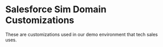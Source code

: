 Salesforce Sim Domain Customizations
===================================

These are customizations used in our demo environment that tech sales uses.   
